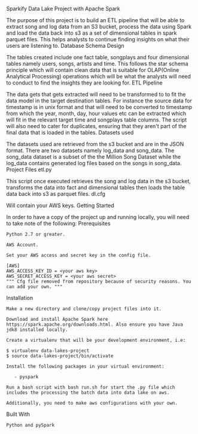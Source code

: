 Sparkify Data Lake Project with Apache Spark

The purpose of this project is to build an ETL pipeline that will be able to extract song and log data from an S3 bucket, process the data using Spark and load the data back into s3 as a set of dimensional tables in spark parquet files. This helps analysts to continue finding insights on what their users are listening to.
Database Schema Design

The tables created include one fact table, songplays and four dimensional tables namely users, songs, artists and time. This follows the star schema principle which will contain clean data that is suitable for OLAP(Online Analytical Processing) operations which will be what the analysts will need to conduct to find the insights they are looking for.
ETL Pipeline

The data gets that gets extracted will need to be transformed to to fit the data model in the target destination tables. For instance the source data for timestamp is in unix format and that will need to be converted to timestamp from which the year, month, day, hour values etc can be extracted which will fit in the relevant target time and songplays table columns. The script will also need to cater for duplicates, ensuring that they aren't part of the final data that is loaded in the tables.
Datasets used

The datasets used are retrieved from the s3 bucket and are in the JSON format. There are two datasets namely log_data and song_data. The song_data dataset is a subset of the the Million Song Dataset while the log_data contains generated log files based on the songs in song_data.
Project Files
etl.py

This script once executed retrieves the song and log data in the s3 bucket, transforms the data into fact and dimensional tables then loads the table data back into s3 as parquet files.
dl.cfg

Will contain your AWS keys.
Getting Started

In order to have a copy of the project up and running locally, you will need to take note of the following:
Prerequisites

    Python 2.7 or greater.

    AWS Account.

    Set your AWS access and secret key in the config file.

    [AWS]
    AWS_ACCESS_KEY_ID = <your aws key>
    AWS_SECRET_ACCESS_KEY = <your aws secret>
    """ Cfg file removed from repository because of security reasons. You can add your own. """

Installation

    Make a new directory and clone/copy project files into it.

    Download and install Apache Spark here https://spark.apache.org/downloads.html. Also ensure you have Java jdk8 installed locally.

    Create a virtualenv that will be your development environment, i.e:

    $ virtualenv data-lakes-project
    $ source data-lakes-project/bin/activate

    Install the following packages in your virtual environment:

       - pyspark

    Run a bash script with bash run.sh for start the .py file which includes the processing the batch data into data lake on aws.
    
    Additionally, you need to make aws configurations with your own. 
Built With

    Python and pySpark
